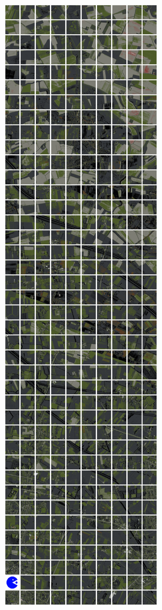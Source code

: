 <html>
<div>
<img src="https://github.com/HakkaTjakka/NL_TILE_MAP/blob/main/18/589/-1035/r.5890.-10350.png" height="44" width="44">
<img src="https://github.com/HakkaTjakka/NL_TILE_MAP/blob/main/18/589/-1035/r.5891.-10350.png" height="44" width="44">
<img src="https://github.com/HakkaTjakka/NL_TILE_MAP/blob/main/18/589/-1035/r.5892.-10350.png" height="44" width="44">
<img src="https://github.com/HakkaTjakka/NL_TILE_MAP/blob/main/18/589/-1035/r.5893.-10350.png" height="44" width="44">
<img src="https://github.com/HakkaTjakka/NL_TILE_MAP/blob/main/18/589/-1035/r.5894.-10350.png" height="44" width="44">
<img src="https://github.com/HakkaTjakka/NL_TILE_MAP/blob/main/18/589/-1035/r.5895.-10350.png" height="44" width="44">
<img src="https://github.com/HakkaTjakka/NL_TILE_MAP/blob/main/18/589/-1035/r.5896.-10350.png" height="44" width="44">
<img src="https://github.com/HakkaTjakka/NL_TILE_MAP/blob/main/18/589/-1035/r.5897.-10350.png" height="44" width="44">
<img src="https://github.com/HakkaTjakka/NL_TILE_MAP/blob/main/18/589/-1035/r.5898.-10350.png" height="44" width="44">
<img src="https://github.com/HakkaTjakka/NL_TILE_MAP/blob/main/18/589/-1035/r.5899.-10350.png" height="44" width="44">
<img src="https://github.com/HakkaTjakka/NL_TILE_MAP/blob/main/18/590/-1035/r.5900.-10350.png" height="44" width="44">
<img src="https://github.com/HakkaTjakka/NL_TILE_MAP/blob/main/18/590/-1035/r.5901.-10350.png" height="44" width="44">
<img src="https://github.com/HakkaTjakka/NL_TILE_MAP/blob/main/18/590/-1035/r.5902.-10350.png" height="44" width="44">
<img src="https://github.com/HakkaTjakka/NL_TILE_MAP/blob/main/18/590/-1035/r.5903.-10350.png" height="44" width="44">
<img src="https://github.com/HakkaTjakka/NL_TILE_MAP/blob/main/18/590/-1035/r.5904.-10350.png" height="44" width="44">
<img src="https://github.com/HakkaTjakka/NL_TILE_MAP/blob/main/18/590/-1035/r.5905.-10350.png" height="44" width="44">
<img src="https://github.com/HakkaTjakka/NL_TILE_MAP/blob/main/18/590/-1035/r.5906.-10350.png" height="44" width="44">
<img src="https://github.com/HakkaTjakka/NL_TILE_MAP/blob/main/18/590/-1035/r.5907.-10350.png" height="44" width="44">
<img src="https://github.com/HakkaTjakka/NL_TILE_MAP/blob/main/18/590/-1035/r.5908.-10350.png" height="44" width="44">
<img src="https://github.com/HakkaTjakka/NL_TILE_MAP/blob/main/18/590/-1035/r.5909.-10350.png" height="44" width="44">
<br>
<img src="https://github.com/HakkaTjakka/NL_TILE_MAP/blob/main/18/589/-1035/r.5890.-10349.png" height="44" width="44">
<img src="https://github.com/HakkaTjakka/NL_TILE_MAP/blob/main/18/589/-1035/r.5891.-10349.png" height="44" width="44">
<img src="https://github.com/HakkaTjakka/NL_TILE_MAP/blob/main/18/589/-1035/r.5892.-10349.png" height="44" width="44">
<img src="https://github.com/HakkaTjakka/NL_TILE_MAP/blob/main/18/589/-1035/r.5893.-10349.png" height="44" width="44">
<img src="https://github.com/HakkaTjakka/NL_TILE_MAP/blob/main/18/589/-1035/r.5894.-10349.png" height="44" width="44">
<img src="https://github.com/HakkaTjakka/NL_TILE_MAP/blob/main/18/589/-1035/r.5895.-10349.png" height="44" width="44">
<img src="https://github.com/HakkaTjakka/NL_TILE_MAP/blob/main/18/589/-1035/r.5896.-10349.png" height="44" width="44">
<img src="https://github.com/HakkaTjakka/NL_TILE_MAP/blob/main/18/589/-1035/r.5897.-10349.png" height="44" width="44">
<img src="https://github.com/HakkaTjakka/NL_TILE_MAP/blob/main/18/589/-1035/r.5898.-10349.png" height="44" width="44">
<img src="https://github.com/HakkaTjakka/NL_TILE_MAP/blob/main/18/589/-1035/r.5899.-10349.png" height="44" width="44">
<img src="https://github.com/HakkaTjakka/NL_TILE_MAP/blob/main/18/590/-1035/r.5900.-10349.png" height="44" width="44">
<img src="https://github.com/HakkaTjakka/NL_TILE_MAP/blob/main/18/590/-1035/r.5901.-10349.png" height="44" width="44">
<img src="https://github.com/HakkaTjakka/NL_TILE_MAP/blob/main/18/590/-1035/r.5902.-10349.png" height="44" width="44">
<img src="https://github.com/HakkaTjakka/NL_TILE_MAP/blob/main/18/590/-1035/r.5903.-10349.png" height="44" width="44">
<img src="https://github.com/HakkaTjakka/NL_TILE_MAP/blob/main/18/590/-1035/r.5904.-10349.png" height="44" width="44">
<img src="https://github.com/HakkaTjakka/NL_TILE_MAP/blob/main/18/590/-1035/r.5905.-10349.png" height="44" width="44">
<img src="https://github.com/HakkaTjakka/NL_TILE_MAP/blob/main/18/590/-1035/r.5906.-10349.png" height="44" width="44">
<img src="https://github.com/HakkaTjakka/NL_TILE_MAP/blob/main/18/590/-1035/r.5907.-10349.png" height="44" width="44">
<img src="https://github.com/HakkaTjakka/NL_TILE_MAP/blob/main/18/590/-1035/r.5908.-10349.png" height="44" width="44">
<img src="https://github.com/HakkaTjakka/NL_TILE_MAP/blob/main/18/590/-1035/r.5909.-10349.png" height="44" width="44">
<br>
<img src="https://github.com/HakkaTjakka/NL_TILE_MAP/blob/main/18/589/-1035/r.5890.-10348.png" height="44" width="44">
<img src="https://github.com/HakkaTjakka/NL_TILE_MAP/blob/main/18/589/-1035/r.5891.-10348.png" height="44" width="44">
<img src="https://github.com/HakkaTjakka/NL_TILE_MAP/blob/main/18/589/-1035/r.5892.-10348.png" height="44" width="44">
<img src="https://github.com/HakkaTjakka/NL_TILE_MAP/blob/main/18/589/-1035/r.5893.-10348.png" height="44" width="44">
<img src="https://github.com/HakkaTjakka/NL_TILE_MAP/blob/main/18/589/-1035/r.5894.-10348.png" height="44" width="44">
<img src="https://github.com/HakkaTjakka/NL_TILE_MAP/blob/main/18/589/-1035/r.5895.-10348.png" height="44" width="44">
<img src="https://github.com/HakkaTjakka/NL_TILE_MAP/blob/main/18/589/-1035/r.5896.-10348.png" height="44" width="44">
<img src="https://github.com/HakkaTjakka/NL_TILE_MAP/blob/main/18/589/-1035/r.5897.-10348.png" height="44" width="44">
<img src="https://github.com/HakkaTjakka/NL_TILE_MAP/blob/main/18/589/-1035/r.5898.-10348.png" height="44" width="44">
<img src="https://github.com/HakkaTjakka/NL_TILE_MAP/blob/main/18/589/-1035/r.5899.-10348.png" height="44" width="44">
<img src="https://github.com/HakkaTjakka/NL_TILE_MAP/blob/main/18/590/-1035/r.5900.-10348.png" height="44" width="44">
<img src="https://github.com/HakkaTjakka/NL_TILE_MAP/blob/main/18/590/-1035/r.5901.-10348.png" height="44" width="44">
<img src="https://github.com/HakkaTjakka/NL_TILE_MAP/blob/main/18/590/-1035/r.5902.-10348.png" height="44" width="44">
<img src="https://github.com/HakkaTjakka/NL_TILE_MAP/blob/main/18/590/-1035/r.5903.-10348.png" height="44" width="44">
<img src="https://github.com/HakkaTjakka/NL_TILE_MAP/blob/main/18/590/-1035/r.5904.-10348.png" height="44" width="44">
<img src="https://github.com/HakkaTjakka/NL_TILE_MAP/blob/main/18/590/-1035/r.5905.-10348.png" height="44" width="44">
<img src="https://github.com/HakkaTjakka/NL_TILE_MAP/blob/main/18/590/-1035/r.5906.-10348.png" height="44" width="44">
<img src="https://github.com/HakkaTjakka/NL_TILE_MAP/blob/main/18/590/-1035/r.5907.-10348.png" height="44" width="44">
<img src="https://github.com/HakkaTjakka/NL_TILE_MAP/blob/main/18/590/-1035/r.5908.-10348.png" height="44" width="44">
<img src="https://github.com/HakkaTjakka/NL_TILE_MAP/blob/main/18/590/-1035/r.5909.-10348.png" height="44" width="44">
<br>
<img src="https://github.com/HakkaTjakka/NL_TILE_MAP/blob/main/18/589/-1035/r.5890.-10347.png" height="44" width="44">
<img src="https://github.com/HakkaTjakka/NL_TILE_MAP/blob/main/18/589/-1035/r.5891.-10347.png" height="44" width="44">
<img src="https://github.com/HakkaTjakka/NL_TILE_MAP/blob/main/18/589/-1035/r.5892.-10347.png" height="44" width="44">
<img src="https://github.com/HakkaTjakka/NL_TILE_MAP/blob/main/18/589/-1035/r.5893.-10347.png" height="44" width="44">
<img src="https://github.com/HakkaTjakka/NL_TILE_MAP/blob/main/18/589/-1035/r.5894.-10347.png" height="44" width="44">
<img src="https://github.com/HakkaTjakka/NL_TILE_MAP/blob/main/18/589/-1035/r.5895.-10347.png" height="44" width="44">
<img src="https://github.com/HakkaTjakka/NL_TILE_MAP/blob/main/18/589/-1035/r.5896.-10347.png" height="44" width="44">
<img src="https://github.com/HakkaTjakka/NL_TILE_MAP/blob/main/18/589/-1035/r.5897.-10347.png" height="44" width="44">
<img src="https://github.com/HakkaTjakka/NL_TILE_MAP/blob/main/18/589/-1035/r.5898.-10347.png" height="44" width="44">
<img src="https://github.com/HakkaTjakka/NL_TILE_MAP/blob/main/18/589/-1035/r.5899.-10347.png" height="44" width="44">
<img src="https://github.com/HakkaTjakka/NL_TILE_MAP/blob/main/18/590/-1035/r.5900.-10347.png" height="44" width="44">
<img src="https://github.com/HakkaTjakka/NL_TILE_MAP/blob/main/18/590/-1035/r.5901.-10347.png" height="44" width="44">
<img src="https://github.com/HakkaTjakka/NL_TILE_MAP/blob/main/18/590/-1035/r.5902.-10347.png" height="44" width="44">
<img src="https://github.com/HakkaTjakka/NL_TILE_MAP/blob/main/18/590/-1035/r.5903.-10347.png" height="44" width="44">
<img src="https://github.com/HakkaTjakka/NL_TILE_MAP/blob/main/18/590/-1035/r.5904.-10347.png" height="44" width="44">
<img src="https://github.com/HakkaTjakka/NL_TILE_MAP/blob/main/18/590/-1035/r.5905.-10347.png" height="44" width="44">
<img src="https://github.com/HakkaTjakka/NL_TILE_MAP/blob/main/18/590/-1035/r.5906.-10347.png" height="44" width="44">
<img src="https://github.com/HakkaTjakka/NL_TILE_MAP/blob/main/18/590/-1035/r.5907.-10347.png" height="44" width="44">
<img src="https://github.com/HakkaTjakka/NL_TILE_MAP/blob/main/18/590/-1035/r.5908.-10347.png" height="44" width="44">
<img src="https://github.com/HakkaTjakka/NL_TILE_MAP/blob/main/18/590/-1035/r.5909.-10347.png" height="44" width="44">
<br>
<img src="https://github.com/HakkaTjakka/NL_TILE_MAP/blob/main/18/589/-1035/r.5890.-10346.png" height="44" width="44">
<img src="https://github.com/HakkaTjakka/NL_TILE_MAP/blob/main/18/589/-1035/r.5891.-10346.png" height="44" width="44">
<img src="https://github.com/HakkaTjakka/NL_TILE_MAP/blob/main/18/589/-1035/r.5892.-10346.png" height="44" width="44">
<img src="https://github.com/HakkaTjakka/NL_TILE_MAP/blob/main/18/589/-1035/r.5893.-10346.png" height="44" width="44">
<img src="https://github.com/HakkaTjakka/NL_TILE_MAP/blob/main/18/589/-1035/r.5894.-10346.png" height="44" width="44">
<img src="https://github.com/HakkaTjakka/NL_TILE_MAP/blob/main/18/589/-1035/r.5895.-10346.png" height="44" width="44">
<img src="https://github.com/HakkaTjakka/NL_TILE_MAP/blob/main/18/589/-1035/r.5896.-10346.png" height="44" width="44">
<img src="https://github.com/HakkaTjakka/NL_TILE_MAP/blob/main/18/589/-1035/r.5897.-10346.png" height="44" width="44">
<img src="https://github.com/HakkaTjakka/NL_TILE_MAP/blob/main/18/589/-1035/r.5898.-10346.png" height="44" width="44">
<img src="https://github.com/HakkaTjakka/NL_TILE_MAP/blob/main/18/589/-1035/r.5899.-10346.png" height="44" width="44">
<img src="https://github.com/HakkaTjakka/NL_TILE_MAP/blob/main/18/590/-1035/r.5900.-10346.png" height="44" width="44">
<img src="https://github.com/HakkaTjakka/NL_TILE_MAP/blob/main/18/590/-1035/r.5901.-10346.png" height="44" width="44">
<img src="https://github.com/HakkaTjakka/NL_TILE_MAP/blob/main/18/590/-1035/r.5902.-10346.png" height="44" width="44">
<img src="https://github.com/HakkaTjakka/NL_TILE_MAP/blob/main/18/590/-1035/r.5903.-10346.png" height="44" width="44">
<img src="https://github.com/HakkaTjakka/NL_TILE_MAP/blob/main/18/590/-1035/r.5904.-10346.png" height="44" width="44">
<img src="https://github.com/HakkaTjakka/NL_TILE_MAP/blob/main/18/590/-1035/r.5905.-10346.png" height="44" width="44">
<img src="https://github.com/HakkaTjakka/NL_TILE_MAP/blob/main/18/590/-1035/r.5906.-10346.png" height="44" width="44">
<img src="https://github.com/HakkaTjakka/NL_TILE_MAP/blob/main/18/590/-1035/r.5907.-10346.png" height="44" width="44">
<img src="https://github.com/HakkaTjakka/NL_TILE_MAP/blob/main/18/590/-1035/r.5908.-10346.png" height="44" width="44">
<img src="https://github.com/HakkaTjakka/NL_TILE_MAP/blob/main/18/590/-1035/r.5909.-10346.png" height="44" width="44">
<br>
<img src="https://github.com/HakkaTjakka/NL_TILE_MAP/blob/main/18/589/-1035/r.5890.-10345.png" height="44" width="44">
<img src="https://github.com/HakkaTjakka/NL_TILE_MAP/blob/main/18/589/-1035/r.5891.-10345.png" height="44" width="44">
<img src="https://github.com/HakkaTjakka/NL_TILE_MAP/blob/main/18/589/-1035/r.5892.-10345.png" height="44" width="44">
<img src="https://github.com/HakkaTjakka/NL_TILE_MAP/blob/main/18/589/-1035/r.5893.-10345.png" height="44" width="44">
<img src="https://github.com/HakkaTjakka/NL_TILE_MAP/blob/main/18/589/-1035/r.5894.-10345.png" height="44" width="44">
<img src="https://github.com/HakkaTjakka/NL_TILE_MAP/blob/main/18/589/-1035/r.5895.-10345.png" height="44" width="44">
<img src="https://github.com/HakkaTjakka/NL_TILE_MAP/blob/main/18/589/-1035/r.5896.-10345.png" height="44" width="44">
<img src="https://github.com/HakkaTjakka/NL_TILE_MAP/blob/main/18/589/-1035/r.5897.-10345.png" height="44" width="44">
<img src="https://github.com/HakkaTjakka/NL_TILE_MAP/blob/main/18/589/-1035/r.5898.-10345.png" height="44" width="44">
<img src="https://github.com/HakkaTjakka/NL_TILE_MAP/blob/main/18/589/-1035/r.5899.-10345.png" height="44" width="44">
<img src="https://github.com/HakkaTjakka/NL_TILE_MAP/blob/main/18/590/-1035/r.5900.-10345.png" height="44" width="44">
<img src="https://github.com/HakkaTjakka/NL_TILE_MAP/blob/main/18/590/-1035/r.5901.-10345.png" height="44" width="44">
<img src="https://github.com/HakkaTjakka/NL_TILE_MAP/blob/main/18/590/-1035/r.5902.-10345.png" height="44" width="44">
<img src="https://github.com/HakkaTjakka/NL_TILE_MAP/blob/main/18/590/-1035/r.5903.-10345.png" height="44" width="44">
<img src="https://github.com/HakkaTjakka/NL_TILE_MAP/blob/main/18/590/-1035/r.5904.-10345.png" height="44" width="44">
<img src="https://github.com/HakkaTjakka/NL_TILE_MAP/blob/main/18/590/-1035/r.5905.-10345.png" height="44" width="44">
<img src="https://github.com/HakkaTjakka/NL_TILE_MAP/blob/main/18/590/-1035/r.5906.-10345.png" height="44" width="44">
<img src="https://github.com/HakkaTjakka/NL_TILE_MAP/blob/main/18/590/-1035/r.5907.-10345.png" height="44" width="44">
<img src="https://github.com/HakkaTjakka/NL_TILE_MAP/blob/main/18/590/-1035/r.5908.-10345.png" height="44" width="44">
<img src="https://github.com/HakkaTjakka/NL_TILE_MAP/blob/main/18/590/-1035/r.5909.-10345.png" height="44" width="44">
<br>
<img src="https://github.com/HakkaTjakka/NL_TILE_MAP/blob/main/18/589/-1035/r.5890.-10344.png" height="44" width="44">
<img src="https://github.com/HakkaTjakka/NL_TILE_MAP/blob/main/18/589/-1035/r.5891.-10344.png" height="44" width="44">
<img src="https://github.com/HakkaTjakka/NL_TILE_MAP/blob/main/18/589/-1035/r.5892.-10344.png" height="44" width="44">
<img src="https://github.com/HakkaTjakka/NL_TILE_MAP/blob/main/18/589/-1035/r.5893.-10344.png" height="44" width="44">
<img src="https://github.com/HakkaTjakka/NL_TILE_MAP/blob/main/18/589/-1035/r.5894.-10344.png" height="44" width="44">
<img src="https://github.com/HakkaTjakka/NL_TILE_MAP/blob/main/18/589/-1035/r.5895.-10344.png" height="44" width="44">
<img src="https://github.com/HakkaTjakka/NL_TILE_MAP/blob/main/18/589/-1035/r.5896.-10344.png" height="44" width="44">
<img src="https://github.com/HakkaTjakka/NL_TILE_MAP/blob/main/18/589/-1035/r.5897.-10344.png" height="44" width="44">
<img src="https://github.com/HakkaTjakka/NL_TILE_MAP/blob/main/18/589/-1035/r.5898.-10344.png" height="44" width="44">
<img src="https://github.com/HakkaTjakka/NL_TILE_MAP/blob/main/18/589/-1035/r.5899.-10344.png" height="44" width="44">
<img src="https://github.com/HakkaTjakka/NL_TILE_MAP/blob/main/18/590/-1035/r.5900.-10344.png" height="44" width="44">
<img src="https://github.com/HakkaTjakka/NL_TILE_MAP/blob/main/18/590/-1035/r.5901.-10344.png" height="44" width="44">
<img src="https://github.com/HakkaTjakka/NL_TILE_MAP/blob/main/18/590/-1035/r.5902.-10344.png" height="44" width="44">
<img src="https://github.com/HakkaTjakka/NL_TILE_MAP/blob/main/18/590/-1035/r.5903.-10344.png" height="44" width="44">
<img src="https://github.com/HakkaTjakka/NL_TILE_MAP/blob/main/18/590/-1035/r.5904.-10344.png" height="44" width="44">
<img src="https://github.com/HakkaTjakka/NL_TILE_MAP/blob/main/18/590/-1035/r.5905.-10344.png" height="44" width="44">
<img src="https://github.com/HakkaTjakka/NL_TILE_MAP/blob/main/18/590/-1035/r.5906.-10344.png" height="44" width="44">
<img src="https://github.com/HakkaTjakka/NL_TILE_MAP/blob/main/18/590/-1035/r.5907.-10344.png" height="44" width="44">
<img src="https://github.com/HakkaTjakka/NL_TILE_MAP/blob/main/18/590/-1035/r.5908.-10344.png" height="44" width="44">
<img src="https://github.com/HakkaTjakka/NL_TILE_MAP/blob/main/18/590/-1035/r.5909.-10344.png" height="44" width="44">
<br>
<img src="https://github.com/HakkaTjakka/NL_TILE_MAP/blob/main/18/589/-1035/r.5890.-10343.png" height="44" width="44">
<img src="https://github.com/HakkaTjakka/NL_TILE_MAP/blob/main/18/589/-1035/r.5891.-10343.png" height="44" width="44">
<img src="https://github.com/HakkaTjakka/NL_TILE_MAP/blob/main/18/589/-1035/r.5892.-10343.png" height="44" width="44">
<img src="https://github.com/HakkaTjakka/NL_TILE_MAP/blob/main/18/589/-1035/r.5893.-10343.png" height="44" width="44">
<img src="https://github.com/HakkaTjakka/NL_TILE_MAP/blob/main/18/589/-1035/r.5894.-10343.png" height="44" width="44">
<img src="https://github.com/HakkaTjakka/NL_TILE_MAP/blob/main/18/589/-1035/r.5895.-10343.png" height="44" width="44">
<img src="https://github.com/HakkaTjakka/NL_TILE_MAP/blob/main/18/589/-1035/r.5896.-10343.png" height="44" width="44">
<img src="https://github.com/HakkaTjakka/NL_TILE_MAP/blob/main/18/589/-1035/r.5897.-10343.png" height="44" width="44">
<img src="https://github.com/HakkaTjakka/NL_TILE_MAP/blob/main/18/589/-1035/r.5898.-10343.png" height="44" width="44">
<img src="https://github.com/HakkaTjakka/NL_TILE_MAP/blob/main/18/589/-1035/r.5899.-10343.png" height="44" width="44">
<img src="https://github.com/HakkaTjakka/NL_TILE_MAP/blob/main/18/590/-1035/r.5900.-10343.png" height="44" width="44">
<img src="https://github.com/HakkaTjakka/NL_TILE_MAP/blob/main/18/590/-1035/r.5901.-10343.png" height="44" width="44">
<img src="https://github.com/HakkaTjakka/NL_TILE_MAP/blob/main/18/590/-1035/r.5902.-10343.png" height="44" width="44">
<img src="https://github.com/HakkaTjakka/NL_TILE_MAP/blob/main/18/590/-1035/r.5903.-10343.png" height="44" width="44">
<img src="https://github.com/HakkaTjakka/NL_TILE_MAP/blob/main/18/590/-1035/r.5904.-10343.png" height="44" width="44">
<img src="https://github.com/HakkaTjakka/NL_TILE_MAP/blob/main/18/590/-1035/r.5905.-10343.png" height="44" width="44">
<img src="https://github.com/HakkaTjakka/NL_TILE_MAP/blob/main/18/590/-1035/r.5906.-10343.png" height="44" width="44">
<img src="https://github.com/HakkaTjakka/NL_TILE_MAP/blob/main/18/590/-1035/r.5907.-10343.png" height="44" width="44">
<img src="https://github.com/HakkaTjakka/NL_TILE_MAP/blob/main/18/590/-1035/r.5908.-10343.png" height="44" width="44">
<img src="https://github.com/HakkaTjakka/NL_TILE_MAP/blob/main/18/590/-1035/r.5909.-10343.png" height="44" width="44">
<br>
<img src="https://github.com/HakkaTjakka/NL_TILE_MAP/blob/main/18/589/-1035/r.5890.-10342.png" height="44" width="44">
<img src="https://github.com/HakkaTjakka/NL_TILE_MAP/blob/main/18/589/-1035/r.5891.-10342.png" height="44" width="44">
<img src="https://github.com/HakkaTjakka/NL_TILE_MAP/blob/main/18/589/-1035/r.5892.-10342.png" height="44" width="44">
<img src="https://github.com/HakkaTjakka/NL_TILE_MAP/blob/main/18/589/-1035/r.5893.-10342.png" height="44" width="44">
<img src="https://github.com/HakkaTjakka/NL_TILE_MAP/blob/main/18/589/-1035/r.5894.-10342.png" height="44" width="44">
<img src="https://github.com/HakkaTjakka/NL_TILE_MAP/blob/main/18/589/-1035/r.5895.-10342.png" height="44" width="44">
<img src="https://github.com/HakkaTjakka/NL_TILE_MAP/blob/main/18/589/-1035/r.5896.-10342.png" height="44" width="44">
<img src="https://github.com/HakkaTjakka/NL_TILE_MAP/blob/main/18/589/-1035/r.5897.-10342.png" height="44" width="44">
<img src="https://github.com/HakkaTjakka/NL_TILE_MAP/blob/main/18/589/-1035/r.5898.-10342.png" height="44" width="44">
<img src="https://github.com/HakkaTjakka/NL_TILE_MAP/blob/main/18/589/-1035/r.5899.-10342.png" height="44" width="44">
<img src="https://github.com/HakkaTjakka/NL_TILE_MAP/blob/main/18/590/-1035/r.5900.-10342.png" height="44" width="44">
<img src="https://github.com/HakkaTjakka/NL_TILE_MAP/blob/main/18/590/-1035/r.5901.-10342.png" height="44" width="44">
<img src="https://github.com/HakkaTjakka/NL_TILE_MAP/blob/main/18/590/-1035/r.5902.-10342.png" height="44" width="44">
<img src="https://github.com/HakkaTjakka/NL_TILE_MAP/blob/main/18/590/-1035/r.5903.-10342.png" height="44" width="44">
<img src="https://github.com/HakkaTjakka/NL_TILE_MAP/blob/main/18/590/-1035/r.5904.-10342.png" height="44" width="44">
<img src="https://github.com/HakkaTjakka/NL_TILE_MAP/blob/main/18/590/-1035/r.5905.-10342.png" height="44" width="44">
<img src="https://github.com/HakkaTjakka/NL_TILE_MAP/blob/main/18/590/-1035/r.5906.-10342.png" height="44" width="44">
<img src="https://github.com/HakkaTjakka/NL_TILE_MAP/blob/main/18/590/-1035/r.5907.-10342.png" height="44" width="44">
<img src="https://github.com/HakkaTjakka/NL_TILE_MAP/blob/main/18/590/-1035/r.5908.-10342.png" height="44" width="44">
<img src="https://github.com/HakkaTjakka/NL_TILE_MAP/blob/main/18/590/-1035/r.5909.-10342.png" height="44" width="44">
<br>
<img src="https://github.com/HakkaTjakka/NL_TILE_MAP/blob/main/18/589/-1035/r.5890.-10341.png" height="44" width="44">
<img src="https://github.com/HakkaTjakka/NL_TILE_MAP/blob/main/18/589/-1035/r.5891.-10341.png" height="44" width="44">
<img src="https://github.com/HakkaTjakka/NL_TILE_MAP/blob/main/18/589/-1035/r.5892.-10341.png" height="44" width="44">
<img src="https://github.com/HakkaTjakka/NL_TILE_MAP/blob/main/18/589/-1035/r.5893.-10341.png" height="44" width="44">
<img src="https://github.com/HakkaTjakka/NL_TILE_MAP/blob/main/18/589/-1035/r.5894.-10341.png" height="44" width="44">
<img src="https://github.com/HakkaTjakka/NL_TILE_MAP/blob/main/18/589/-1035/r.5895.-10341.png" height="44" width="44">
<img src="https://github.com/HakkaTjakka/NL_TILE_MAP/blob/main/18/589/-1035/r.5896.-10341.png" height="44" width="44">
<img src="https://github.com/HakkaTjakka/NL_TILE_MAP/blob/main/18/589/-1035/r.5897.-10341.png" height="44" width="44">
<img src="https://github.com/HakkaTjakka/NL_TILE_MAP/blob/main/18/589/-1035/r.5898.-10341.png" height="44" width="44">
<img src="https://github.com/HakkaTjakka/NL_TILE_MAP/blob/main/18/589/-1035/r.5899.-10341.png" height="44" width="44">
<img src="https://github.com/HakkaTjakka/NL_TILE_MAP/blob/main/18/590/-1035/r.5900.-10341.png" height="44" width="44">
<img src="https://github.com/HakkaTjakka/NL_TILE_MAP/blob/main/18/590/-1035/r.5901.-10341.png" height="44" width="44">
<img src="https://github.com/HakkaTjakka/NL_TILE_MAP/blob/main/18/590/-1035/r.5902.-10341.png" height="44" width="44">
<img src="https://github.com/HakkaTjakka/NL_TILE_MAP/blob/main/18/590/-1035/r.5903.-10341.png" height="44" width="44">
<img src="https://github.com/HakkaTjakka/NL_TILE_MAP/blob/main/18/590/-1035/r.5904.-10341.png" height="44" width="44">
<img src="https://github.com/HakkaTjakka/NL_TILE_MAP/blob/main/18/590/-1035/r.5905.-10341.png" height="44" width="44">
<img src="https://github.com/HakkaTjakka/NL_TILE_MAP/blob/main/18/590/-1035/r.5906.-10341.png" height="44" width="44">
<img src="https://github.com/HakkaTjakka/NL_TILE_MAP/blob/main/18/590/-1035/r.5907.-10341.png" height="44" width="44">
<img src="https://github.com/HakkaTjakka/NL_TILE_MAP/blob/main/18/590/-1035/r.5908.-10341.png" height="44" width="44">
<img src="https://github.com/HakkaTjakka/NL_TILE_MAP/blob/main/18/590/-1035/r.5909.-10341.png" height="44" width="44">
<br>
<img src="https://github.com/HakkaTjakka/NL_TILE_MAP/blob/main/18/589/-1034/r.5890.-10340.png" height="44" width="44">
<img src="https://github.com/HakkaTjakka/NL_TILE_MAP/blob/main/18/589/-1034/r.5891.-10340.png" height="44" width="44">
<img src="https://github.com/HakkaTjakka/NL_TILE_MAP/blob/main/18/589/-1034/r.5892.-10340.png" height="44" width="44">
<img src="https://github.com/HakkaTjakka/NL_TILE_MAP/blob/main/18/589/-1034/r.5893.-10340.png" height="44" width="44">
<img src="https://github.com/HakkaTjakka/NL_TILE_MAP/blob/main/18/589/-1034/r.5894.-10340.png" height="44" width="44">
<img src="https://github.com/HakkaTjakka/NL_TILE_MAP/blob/main/18/589/-1034/r.5895.-10340.png" height="44" width="44">
<img src="https://github.com/HakkaTjakka/NL_TILE_MAP/blob/main/18/589/-1034/r.5896.-10340.png" height="44" width="44">
<img src="https://github.com/HakkaTjakka/NL_TILE_MAP/blob/main/18/589/-1034/r.5897.-10340.png" height="44" width="44">
<img src="https://github.com/HakkaTjakka/NL_TILE_MAP/blob/main/18/589/-1034/r.5898.-10340.png" height="44" width="44">
<img src="https://github.com/HakkaTjakka/NL_TILE_MAP/blob/main/18/589/-1034/r.5899.-10340.png" height="44" width="44">
<img src="https://github.com/HakkaTjakka/NL_TILE_MAP/blob/main/18/590/-1034/r.5900.-10340.png" height="44" width="44">
<img src="https://github.com/HakkaTjakka/NL_TILE_MAP/blob/main/18/590/-1034/r.5901.-10340.png" height="44" width="44">
<img src="https://github.com/HakkaTjakka/NL_TILE_MAP/blob/main/18/590/-1034/r.5902.-10340.png" height="44" width="44">
<img src="https://github.com/HakkaTjakka/NL_TILE_MAP/blob/main/18/590/-1034/r.5903.-10340.png" height="44" width="44">
<img src="https://github.com/HakkaTjakka/NL_TILE_MAP/blob/main/18/590/-1034/r.5904.-10340.png" height="44" width="44">
<img src="https://github.com/HakkaTjakka/NL_TILE_MAP/blob/main/18/590/-1034/r.5905.-10340.png" height="44" width="44">
<img src="https://github.com/HakkaTjakka/NL_TILE_MAP/blob/main/18/590/-1034/r.5906.-10340.png" height="44" width="44">
<img src="https://github.com/HakkaTjakka/NL_TILE_MAP/blob/main/18/590/-1034/r.5907.-10340.png" height="44" width="44">
<img src="https://github.com/HakkaTjakka/NL_TILE_MAP/blob/main/18/590/-1034/r.5908.-10340.png" height="44" width="44">
<img src="https://github.com/HakkaTjakka/NL_TILE_MAP/blob/main/18/590/-1034/r.5909.-10340.png" height="44" width="44">
<br>
<img src="https://github.com/HakkaTjakka/NL_TILE_MAP/blob/main/18/589/-1034/r.5890.-10339.png" height="44" width="44">
<img src="https://github.com/HakkaTjakka/NL_TILE_MAP/blob/main/18/589/-1034/r.5891.-10339.png" height="44" width="44">
<img src="https://github.com/HakkaTjakka/NL_TILE_MAP/blob/main/18/589/-1034/r.5892.-10339.png" height="44" width="44">
<img src="https://github.com/HakkaTjakka/NL_TILE_MAP/blob/main/18/589/-1034/r.5893.-10339.png" height="44" width="44">
<img src="https://github.com/HakkaTjakka/NL_TILE_MAP/blob/main/18/589/-1034/r.5894.-10339.png" height="44" width="44">
<img src="https://github.com/HakkaTjakka/NL_TILE_MAP/blob/main/18/589/-1034/r.5895.-10339.png" height="44" width="44">
<img src="https://github.com/HakkaTjakka/NL_TILE_MAP/blob/main/18/589/-1034/r.5896.-10339.png" height="44" width="44">
<img src="https://github.com/HakkaTjakka/NL_TILE_MAP/blob/main/18/589/-1034/r.5897.-10339.png" height="44" width="44">
<img src="https://github.com/HakkaTjakka/NL_TILE_MAP/blob/main/18/589/-1034/r.5898.-10339.png" height="44" width="44">
<img src="https://github.com/HakkaTjakka/NL_TILE_MAP/blob/main/18/589/-1034/r.5899.-10339.png" height="44" width="44">
<img src="https://github.com/HakkaTjakka/NL_TILE_MAP/blob/main/18/590/-1034/r.5900.-10339.png" height="44" width="44">
<img src="https://github.com/HakkaTjakka/NL_TILE_MAP/blob/main/18/590/-1034/r.5901.-10339.png" height="44" width="44">
<img src="https://github.com/HakkaTjakka/NL_TILE_MAP/blob/main/18/590/-1034/r.5902.-10339.png" height="44" width="44">
<img src="https://github.com/HakkaTjakka/NL_TILE_MAP/blob/main/18/590/-1034/r.5903.-10339.png" height="44" width="44">
<img src="https://github.com/HakkaTjakka/NL_TILE_MAP/blob/main/18/590/-1034/r.5904.-10339.png" height="44" width="44">
<img src="https://github.com/HakkaTjakka/NL_TILE_MAP/blob/main/18/590/-1034/r.5905.-10339.png" height="44" width="44">
<img src="https://github.com/HakkaTjakka/NL_TILE_MAP/blob/main/18/590/-1034/r.5906.-10339.png" height="44" width="44">
<img src="https://github.com/HakkaTjakka/NL_TILE_MAP/blob/main/18/590/-1034/r.5907.-10339.png" height="44" width="44">
<img src="https://github.com/HakkaTjakka/NL_TILE_MAP/blob/main/18/590/-1034/r.5908.-10339.png" height="44" width="44">
<img src="https://github.com/HakkaTjakka/NL_TILE_MAP/blob/main/18/590/-1034/r.5909.-10339.png" height="44" width="44">
<br>
<img src="https://github.com/HakkaTjakka/NL_TILE_MAP/blob/main/18/589/-1034/r.5890.-10338.png" height="44" width="44">
<img src="https://github.com/HakkaTjakka/NL_TILE_MAP/blob/main/18/589/-1034/r.5891.-10338.png" height="44" width="44">
<img src="https://github.com/HakkaTjakka/NL_TILE_MAP/blob/main/18/589/-1034/r.5892.-10338.png" height="44" width="44">
<img src="https://github.com/HakkaTjakka/NL_TILE_MAP/blob/main/18/589/-1034/r.5893.-10338.png" height="44" width="44">
<img src="https://github.com/HakkaTjakka/NL_TILE_MAP/blob/main/18/589/-1034/r.5894.-10338.png" height="44" width="44">
<img src="https://github.com/HakkaTjakka/NL_TILE_MAP/blob/main/18/589/-1034/r.5895.-10338.png" height="44" width="44">
<img src="https://github.com/HakkaTjakka/NL_TILE_MAP/blob/main/18/589/-1034/r.5896.-10338.png" height="44" width="44">
<img src="https://github.com/HakkaTjakka/NL_TILE_MAP/blob/main/18/589/-1034/r.5897.-10338.png" height="44" width="44">
<img src="https://github.com/HakkaTjakka/NL_TILE_MAP/blob/main/18/589/-1034/r.5898.-10338.png" height="44" width="44">
<img src="https://github.com/HakkaTjakka/NL_TILE_MAP/blob/main/18/589/-1034/r.5899.-10338.png" height="44" width="44">
<img src="https://github.com/HakkaTjakka/NL_TILE_MAP/blob/main/18/590/-1034/r.5900.-10338.png" height="44" width="44">
<img src="https://github.com/HakkaTjakka/NL_TILE_MAP/blob/main/18/590/-1034/r.5901.-10338.png" height="44" width="44">
<img src="https://github.com/HakkaTjakka/NL_TILE_MAP/blob/main/18/590/-1034/r.5902.-10338.png" height="44" width="44">
<img src="https://github.com/HakkaTjakka/NL_TILE_MAP/blob/main/18/590/-1034/r.5903.-10338.png" height="44" width="44">
<img src="https://github.com/HakkaTjakka/NL_TILE_MAP/blob/main/18/590/-1034/r.5904.-10338.png" height="44" width="44">
<img src="https://github.com/HakkaTjakka/NL_TILE_MAP/blob/main/18/590/-1034/r.5905.-10338.png" height="44" width="44">
<img src="https://github.com/HakkaTjakka/NL_TILE_MAP/blob/main/18/590/-1034/r.5906.-10338.png" height="44" width="44">
<img src="https://github.com/HakkaTjakka/NL_TILE_MAP/blob/main/18/590/-1034/r.5907.-10338.png" height="44" width="44">
<img src="https://github.com/HakkaTjakka/NL_TILE_MAP/blob/main/18/590/-1034/r.5908.-10338.png" height="44" width="44">
<img src="https://github.com/HakkaTjakka/NL_TILE_MAP/blob/main/18/590/-1034/r.5909.-10338.png" height="44" width="44">
<br>
<img src="https://github.com/HakkaTjakka/NL_TILE_MAP/blob/main/18/589/-1034/r.5890.-10337.png" height="44" width="44">
<img src="https://github.com/HakkaTjakka/NL_TILE_MAP/blob/main/18/589/-1034/r.5891.-10337.png" height="44" width="44">
<img src="https://github.com/HakkaTjakka/NL_TILE_MAP/blob/main/18/589/-1034/r.5892.-10337.png" height="44" width="44">
<img src="https://github.com/HakkaTjakka/NL_TILE_MAP/blob/main/18/589/-1034/r.5893.-10337.png" height="44" width="44">
<img src="https://github.com/HakkaTjakka/NL_TILE_MAP/blob/main/18/589/-1034/r.5894.-10337.png" height="44" width="44">
<img src="https://github.com/HakkaTjakka/NL_TILE_MAP/blob/main/18/589/-1034/r.5895.-10337.png" height="44" width="44">
<img src="https://github.com/HakkaTjakka/NL_TILE_MAP/blob/main/18/589/-1034/r.5896.-10337.png" height="44" width="44">
<img src="https://github.com/HakkaTjakka/NL_TILE_MAP/blob/main/18/589/-1034/r.5897.-10337.png" height="44" width="44">
<img src="https://github.com/HakkaTjakka/NL_TILE_MAP/blob/main/18/589/-1034/r.5898.-10337.png" height="44" width="44">
<img src="https://github.com/HakkaTjakka/NL_TILE_MAP/blob/main/18/589/-1034/r.5899.-10337.png" height="44" width="44">
<img src="https://github.com/HakkaTjakka/NL_TILE_MAP/blob/main/18/590/-1034/r.5900.-10337.png" height="44" width="44">
<img src="https://github.com/HakkaTjakka/NL_TILE_MAP/blob/main/18/590/-1034/r.5901.-10337.png" height="44" width="44">
<img src="https://github.com/HakkaTjakka/NL_TILE_MAP/blob/main/18/590/-1034/r.5902.-10337.png" height="44" width="44">
<img src="https://github.com/HakkaTjakka/NL_TILE_MAP/blob/main/18/590/-1034/r.5903.-10337.png" height="44" width="44">
<img src="https://github.com/HakkaTjakka/NL_TILE_MAP/blob/main/18/590/-1034/r.5904.-10337.png" height="44" width="44">
<img src="https://github.com/HakkaTjakka/NL_TILE_MAP/blob/main/18/590/-1034/r.5905.-10337.png" height="44" width="44">
<img src="https://github.com/HakkaTjakka/NL_TILE_MAP/blob/main/18/590/-1034/r.5906.-10337.png" height="44" width="44">
<img src="https://github.com/HakkaTjakka/NL_TILE_MAP/blob/main/18/590/-1034/r.5907.-10337.png" height="44" width="44">
<img src="https://github.com/HakkaTjakka/NL_TILE_MAP/blob/main/18/590/-1034/r.5908.-10337.png" height="44" width="44">
<img src="https://github.com/HakkaTjakka/NL_TILE_MAP/blob/main/18/590/-1034/r.5909.-10337.png" height="44" width="44">
<br>
<img src="https://github.com/HakkaTjakka/NL_TILE_MAP/blob/main/18/589/-1034/r.5890.-10336.png" height="44" width="44">
<img src="https://github.com/HakkaTjakka/NL_TILE_MAP/blob/main/18/589/-1034/r.5891.-10336.png" height="44" width="44">
<img src="https://github.com/HakkaTjakka/NL_TILE_MAP/blob/main/18/589/-1034/r.5892.-10336.png" height="44" width="44">
<img src="https://github.com/HakkaTjakka/NL_TILE_MAP/blob/main/18/589/-1034/r.5893.-10336.png" height="44" width="44">
<img src="https://github.com/HakkaTjakka/NL_TILE_MAP/blob/main/18/589/-1034/r.5894.-10336.png" height="44" width="44">
<img src="https://github.com/HakkaTjakka/NL_TILE_MAP/blob/main/18/589/-1034/r.5895.-10336.png" height="44" width="44">
<img src="https://github.com/HakkaTjakka/NL_TILE_MAP/blob/main/18/589/-1034/r.5896.-10336.png" height="44" width="44">
<img src="https://github.com/HakkaTjakka/NL_TILE_MAP/blob/main/18/589/-1034/r.5897.-10336.png" height="44" width="44">
<img src="https://github.com/HakkaTjakka/NL_TILE_MAP/blob/main/18/589/-1034/r.5898.-10336.png" height="44" width="44">
<img src="https://github.com/HakkaTjakka/NL_TILE_MAP/blob/main/18/589/-1034/r.5899.-10336.png" height="44" width="44">
<img src="https://github.com/HakkaTjakka/NL_TILE_MAP/blob/main/18/590/-1034/r.5900.-10336.png" height="44" width="44">
<img src="https://github.com/HakkaTjakka/NL_TILE_MAP/blob/main/18/590/-1034/r.5901.-10336.png" height="44" width="44">
<img src="https://github.com/HakkaTjakka/NL_TILE_MAP/blob/main/18/590/-1034/r.5902.-10336.png" height="44" width="44">
<img src="https://github.com/HakkaTjakka/NL_TILE_MAP/blob/main/18/590/-1034/r.5903.-10336.png" height="44" width="44">
<img src="https://github.com/HakkaTjakka/NL_TILE_MAP/blob/main/18/590/-1034/r.5904.-10336.png" height="44" width="44">
<img src="https://github.com/HakkaTjakka/NL_TILE_MAP/blob/main/18/590/-1034/r.5905.-10336.png" height="44" width="44">
<img src="https://github.com/HakkaTjakka/NL_TILE_MAP/blob/main/18/590/-1034/r.5906.-10336.png" height="44" width="44">
<img src="https://github.com/HakkaTjakka/NL_TILE_MAP/blob/main/18/590/-1034/r.5907.-10336.png" height="44" width="44">
<img src="https://github.com/HakkaTjakka/NL_TILE_MAP/blob/main/18/590/-1034/r.5908.-10336.png" height="44" width="44">
<img src="https://github.com/HakkaTjakka/NL_TILE_MAP/blob/main/18/590/-1034/r.5909.-10336.png" height="44" width="44">
<br>
<img src="https://github.com/HakkaTjakka/NL_TILE_MAP/blob/main/18/589/-1034/r.5890.-10335.png" height="44" width="44">
<img src="https://github.com/HakkaTjakka/NL_TILE_MAP/blob/main/18/589/-1034/r.5891.-10335.png" height="44" width="44">
<img src="https://github.com/HakkaTjakka/NL_TILE_MAP/blob/main/18/589/-1034/r.5892.-10335.png" height="44" width="44">
<img src="https://github.com/HakkaTjakka/NL_TILE_MAP/blob/main/18/589/-1034/r.5893.-10335.png" height="44" width="44">
<img src="https://github.com/HakkaTjakka/NL_TILE_MAP/blob/main/18/589/-1034/r.5894.-10335.png" height="44" width="44">
<img src="https://github.com/HakkaTjakka/NL_TILE_MAP/blob/main/18/589/-1034/r.5895.-10335.png" height="44" width="44">
<img src="https://github.com/HakkaTjakka/NL_TILE_MAP/blob/main/18/589/-1034/r.5896.-10335.png" height="44" width="44">
<img src="https://github.com/HakkaTjakka/NL_TILE_MAP/blob/main/18/589/-1034/r.5897.-10335.png" height="44" width="44">
<img src="https://github.com/HakkaTjakka/NL_TILE_MAP/blob/main/18/589/-1034/r.5898.-10335.png" height="44" width="44">
<img src="https://github.com/HakkaTjakka/NL_TILE_MAP/blob/main/18/589/-1034/r.5899.-10335.png" height="44" width="44">
<img src="https://github.com/HakkaTjakka/NL_TILE_MAP/blob/main/18/590/-1034/r.5900.-10335.png" height="44" width="44">
<img src="https://github.com/HakkaTjakka/NL_TILE_MAP/blob/main/18/590/-1034/r.5901.-10335.png" height="44" width="44">
<img src="https://github.com/HakkaTjakka/NL_TILE_MAP/blob/main/18/590/-1034/r.5902.-10335.png" height="44" width="44">
<img src="https://github.com/HakkaTjakka/NL_TILE_MAP/blob/main/18/590/-1034/r.5903.-10335.png" height="44" width="44">
<img src="https://github.com/HakkaTjakka/NL_TILE_MAP/blob/main/18/590/-1034/r.5904.-10335.png" height="44" width="44">
<img src="https://github.com/HakkaTjakka/NL_TILE_MAP/blob/main/18/590/-1034/r.5905.-10335.png" height="44" width="44">
<img src="https://github.com/HakkaTjakka/NL_TILE_MAP/blob/main/18/590/-1034/r.5906.-10335.png" height="44" width="44">
<img src="https://github.com/HakkaTjakka/NL_TILE_MAP/blob/main/18/590/-1034/r.5907.-10335.png" height="44" width="44">
<img src="https://github.com/HakkaTjakka/NL_TILE_MAP/blob/main/18/590/-1034/r.5908.-10335.png" height="44" width="44">
<img src="https://github.com/HakkaTjakka/NL_TILE_MAP/blob/main/18/590/-1034/r.5909.-10335.png" height="44" width="44">
<br>
<img src="https://github.com/HakkaTjakka/NL_TILE_MAP/blob/main/18/589/-1034/r.5890.-10334.png" height="44" width="44">
<img src="https://github.com/HakkaTjakka/NL_TILE_MAP/blob/main/18/589/-1034/r.5891.-10334.png" height="44" width="44">
<img src="https://github.com/HakkaTjakka/NL_TILE_MAP/blob/main/18/589/-1034/r.5892.-10334.png" height="44" width="44">
<img src="https://github.com/HakkaTjakka/NL_TILE_MAP/blob/main/18/589/-1034/r.5893.-10334.png" height="44" width="44">
<img src="https://github.com/HakkaTjakka/NL_TILE_MAP/blob/main/18/589/-1034/r.5894.-10334.png" height="44" width="44">
<img src="https://github.com/HakkaTjakka/NL_TILE_MAP/blob/main/18/589/-1034/r.5895.-10334.png" height="44" width="44">
<img src="https://github.com/HakkaTjakka/NL_TILE_MAP/blob/main/18/589/-1034/r.5896.-10334.png" height="44" width="44">
<img src="https://github.com/HakkaTjakka/NL_TILE_MAP/blob/main/18/589/-1034/r.5897.-10334.png" height="44" width="44">
<img src="https://github.com/HakkaTjakka/NL_TILE_MAP/blob/main/18/589/-1034/r.5898.-10334.png" height="44" width="44">
<img src="https://github.com/HakkaTjakka/NL_TILE_MAP/blob/main/18/589/-1034/r.5899.-10334.png" height="44" width="44">
<img src="https://github.com/HakkaTjakka/NL_TILE_MAP/blob/main/18/590/-1034/r.5900.-10334.png" height="44" width="44">
<img src="https://github.com/HakkaTjakka/NL_TILE_MAP/blob/main/18/590/-1034/r.5901.-10334.png" height="44" width="44">
<img src="https://github.com/HakkaTjakka/NL_TILE_MAP/blob/main/18/590/-1034/r.5902.-10334.png" height="44" width="44">
<img src="https://github.com/HakkaTjakka/NL_TILE_MAP/blob/main/18/590/-1034/r.5903.-10334.png" height="44" width="44">
<img src="https://github.com/HakkaTjakka/NL_TILE_MAP/blob/main/18/590/-1034/r.5904.-10334.png" height="44" width="44">
<img src="https://github.com/HakkaTjakka/NL_TILE_MAP/blob/main/18/590/-1034/r.5905.-10334.png" height="44" width="44">
<img src="https://github.com/HakkaTjakka/NL_TILE_MAP/blob/main/18/590/-1034/r.5906.-10334.png" height="44" width="44">
<img src="https://github.com/HakkaTjakka/NL_TILE_MAP/blob/main/18/590/-1034/r.5907.-10334.png" height="44" width="44">
<img src="https://github.com/HakkaTjakka/NL_TILE_MAP/blob/main/18/590/-1034/r.5908.-10334.png" height="44" width="44">
<img src="https://github.com/HakkaTjakka/NL_TILE_MAP/blob/main/18/590/-1034/r.5909.-10334.png" height="44" width="44">
<br>
<img src="https://github.com/HakkaTjakka/NL_TILE_MAP/blob/main/18/589/-1034/r.5890.-10333.png" height="44" width="44">
<img src="https://github.com/HakkaTjakka/NL_TILE_MAP/blob/main/18/589/-1034/r.5891.-10333.png" height="44" width="44">
<img src="https://github.com/HakkaTjakka/NL_TILE_MAP/blob/main/18/589/-1034/r.5892.-10333.png" height="44" width="44">
<img src="https://github.com/HakkaTjakka/NL_TILE_MAP/blob/main/18/589/-1034/r.5893.-10333.png" height="44" width="44">
<img src="https://github.com/HakkaTjakka/NL_TILE_MAP/blob/main/18/589/-1034/r.5894.-10333.png" height="44" width="44">
<img src="https://github.com/HakkaTjakka/NL_TILE_MAP/blob/main/18/589/-1034/r.5895.-10333.png" height="44" width="44">
<img src="https://github.com/HakkaTjakka/NL_TILE_MAP/blob/main/18/589/-1034/r.5896.-10333.png" height="44" width="44">
<img src="https://github.com/HakkaTjakka/NL_TILE_MAP/blob/main/18/589/-1034/r.5897.-10333.png" height="44" width="44">
<img src="https://github.com/HakkaTjakka/NL_TILE_MAP/blob/main/18/589/-1034/r.5898.-10333.png" height="44" width="44">
<img src="https://github.com/HakkaTjakka/NL_TILE_MAP/blob/main/18/589/-1034/r.5899.-10333.png" height="44" width="44">
<img src="https://github.com/HakkaTjakka/NL_TILE_MAP/blob/main/18/590/-1034/r.5900.-10333.png" height="44" width="44">
<img src="https://github.com/HakkaTjakka/NL_TILE_MAP/blob/main/18/590/-1034/r.5901.-10333.png" height="44" width="44">
<img src="https://github.com/HakkaTjakka/NL_TILE_MAP/blob/main/18/590/-1034/r.5902.-10333.png" height="44" width="44">
<img src="https://github.com/HakkaTjakka/NL_TILE_MAP/blob/main/18/590/-1034/r.5903.-10333.png" height="44" width="44">
<img src="https://github.com/HakkaTjakka/NL_TILE_MAP/blob/main/18/590/-1034/r.5904.-10333.png" height="44" width="44">
<img src="https://github.com/HakkaTjakka/NL_TILE_MAP/blob/main/18/590/-1034/r.5905.-10333.png" height="44" width="44">
<img src="https://github.com/HakkaTjakka/NL_TILE_MAP/blob/main/18/590/-1034/r.5906.-10333.png" height="44" width="44">
<img src="https://github.com/HakkaTjakka/NL_TILE_MAP/blob/main/18/590/-1034/r.5907.-10333.png" height="44" width="44">
<img src="https://github.com/HakkaTjakka/NL_TILE_MAP/blob/main/18/590/-1034/r.5908.-10333.png" height="44" width="44">
<img src="https://github.com/HakkaTjakka/NL_TILE_MAP/blob/main/18/590/-1034/r.5909.-10333.png" height="44" width="44">
<br>
<img src="https://github.com/HakkaTjakka/NL_TILE_MAP/blob/main/18/589/-1034/r.5890.-10332.png" height="44" width="44">
<img src="https://github.com/HakkaTjakka/NL_TILE_MAP/blob/main/18/589/-1034/r.5891.-10332.png" height="44" width="44">
<img src="https://github.com/HakkaTjakka/NL_TILE_MAP/blob/main/18/589/-1034/r.5892.-10332.png" height="44" width="44">
<img src="https://github.com/HakkaTjakka/NL_TILE_MAP/blob/main/18/589/-1034/r.5893.-10332.png" height="44" width="44">
<img src="https://github.com/HakkaTjakka/NL_TILE_MAP/blob/main/18/589/-1034/r.5894.-10332.png" height="44" width="44">
<img src="https://github.com/HakkaTjakka/NL_TILE_MAP/blob/main/18/589/-1034/r.5895.-10332.png" height="44" width="44">
<img src="https://github.com/HakkaTjakka/NL_TILE_MAP/blob/main/18/589/-1034/r.5896.-10332.png" height="44" width="44">
<img src="https://github.com/HakkaTjakka/NL_TILE_MAP/blob/main/18/589/-1034/r.5897.-10332.png" height="44" width="44">
<img src="https://github.com/HakkaTjakka/NL_TILE_MAP/blob/main/18/589/-1034/r.5898.-10332.png" height="44" width="44">
<img src="https://github.com/HakkaTjakka/NL_TILE_MAP/blob/main/18/589/-1034/r.5899.-10332.png" height="44" width="44">
<img src="https://github.com/HakkaTjakka/NL_TILE_MAP/blob/main/18/590/-1034/r.5900.-10332.png" height="44" width="44">
<img src="https://github.com/HakkaTjakka/NL_TILE_MAP/blob/main/18/590/-1034/r.5901.-10332.png" height="44" width="44">
<img src="https://github.com/HakkaTjakka/NL_TILE_MAP/blob/main/18/590/-1034/r.5902.-10332.png" height="44" width="44">
<img src="https://github.com/HakkaTjakka/NL_TILE_MAP/blob/main/18/590/-1034/r.5903.-10332.png" height="44" width="44">
<img src="https://github.com/HakkaTjakka/NL_TILE_MAP/blob/main/18/590/-1034/r.5904.-10332.png" height="44" width="44">
<img src="https://github.com/HakkaTjakka/NL_TILE_MAP/blob/main/18/590/-1034/r.5905.-10332.png" height="44" width="44">
<img src="https://github.com/HakkaTjakka/NL_TILE_MAP/blob/main/18/590/-1034/r.5906.-10332.png" height="44" width="44">
<img src="https://github.com/HakkaTjakka/NL_TILE_MAP/blob/main/18/590/-1034/r.5907.-10332.png" height="44" width="44">
<img src="https://github.com/HakkaTjakka/NL_TILE_MAP/blob/main/18/590/-1034/r.5908.-10332.png" height="44" width="44">
<img src="https://github.com/HakkaTjakka/NL_TILE_MAP/blob/main/18/590/-1034/r.5909.-10332.png" height="44" width="44">
<br>
<img src="https://github.com/HakkaTjakka/NL_TILE_MAP/blob/main/source.png" height="44" width="44">
<img src="https://github.com/HakkaTjakka/NL_TILE_MAP/blob/main/18/589/-1034/r.5891.-10331.png" height="44" width="44">
<img src="https://github.com/HakkaTjakka/NL_TILE_MAP/blob/main/18/589/-1034/r.5892.-10331.png" height="44" width="44">
<img src="https://github.com/HakkaTjakka/NL_TILE_MAP/blob/main/18/589/-1034/r.5893.-10331.png" height="44" width="44">
<img src="https://github.com/HakkaTjakka/NL_TILE_MAP/blob/main/18/589/-1034/r.5894.-10331.png" height="44" width="44">
<img src="https://github.com/HakkaTjakka/NL_TILE_MAP/blob/main/18/589/-1034/r.5895.-10331.png" height="44" width="44">
<img src="https://github.com/HakkaTjakka/NL_TILE_MAP/blob/main/18/589/-1034/r.5896.-10331.png" height="44" width="44">
<img src="https://github.com/HakkaTjakka/NL_TILE_MAP/blob/main/18/589/-1034/r.5897.-10331.png" height="44" width="44">
<img src="https://github.com/HakkaTjakka/NL_TILE_MAP/blob/main/18/589/-1034/r.5898.-10331.png" height="44" width="44">
<img src="https://github.com/HakkaTjakka/NL_TILE_MAP/blob/main/18/589/-1034/r.5899.-10331.png" height="44" width="44">
<img src="https://github.com/HakkaTjakka/NL_TILE_MAP/blob/main/18/590/-1034/r.5900.-10331.png" height="44" width="44">
<img src="https://github.com/HakkaTjakka/NL_TILE_MAP/blob/main/18/590/-1034/r.5901.-10331.png" height="44" width="44">
<img src="https://github.com/HakkaTjakka/NL_TILE_MAP/blob/main/18/590/-1034/r.5902.-10331.png" height="44" width="44">
<img src="https://github.com/HakkaTjakka/NL_TILE_MAP/blob/main/18/590/-1034/r.5903.-10331.png" height="44" width="44">
<img src="https://github.com/HakkaTjakka/NL_TILE_MAP/blob/main/18/590/-1034/r.5904.-10331.png" height="44" width="44">
<img src="https://github.com/HakkaTjakka/NL_TILE_MAP/blob/main/18/590/-1034/r.5905.-10331.png" height="44" width="44">
<img src="https://github.com/HakkaTjakka/NL_TILE_MAP/blob/main/18/590/-1034/r.5906.-10331.png" height="44" width="44">
<img src="https://github.com/HakkaTjakka/NL_TILE_MAP/blob/main/18/590/-1034/r.5907.-10331.png" height="44" width="44">
<img src="https://github.com/HakkaTjakka/NL_TILE_MAP/blob/main/18/590/-1034/r.5908.-10331.png" height="44" width="44">
<img src="https://github.com/HakkaTjakka/NL_TILE_MAP/blob/main/18/590/-1034/r.5909.-10331.png" height="44" width="44">
<br>
</div>
</html>
